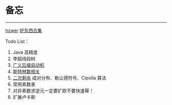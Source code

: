 # 备忘

---

[hzwer](http://hzwer.com/)
[好东西合集](https://codeforces.com/blog/entry/57282)

Todo List：
1. Java 高精度
2. 李超线段树
3. [广义后缀自动机](https://www.cnblogs.com/Xing-Ling/p/12038349.html)
4. [斯特林数相关](https://oi-wiki.org/math/combinatorics/stirling/)
5. [二次剩余](https://zhuanlan.zhihu.com/p/166123245) 成对分布、勒让德符号、Cipolla 算法
6. 常用素数表
7. 对非素数求逆元一定要扩欧不要快速幂！
8. 扩展卢卡斯